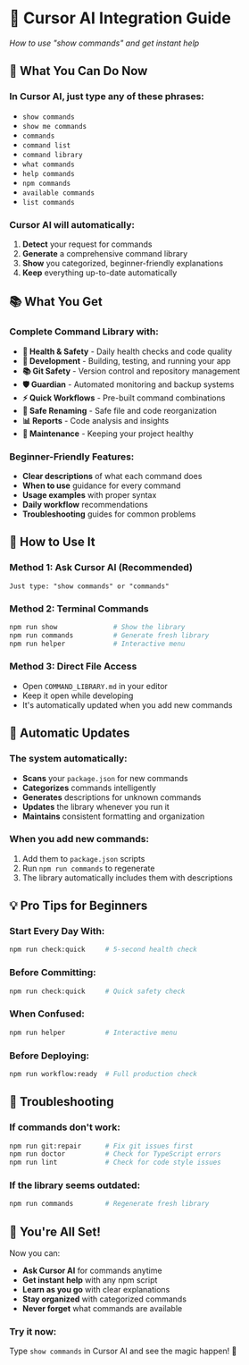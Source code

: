 # 🤖 Cursor AI Integration Guide
*How to use "show commands" and get instant help*

## 🚀 **What You Can Do Now**

### **In Cursor AI, just type any of these phrases:**
- `show commands`
- `show me commands`
- `commands`
- `command list`
- `command library`
- `what commands`
- `help commands`
- `npm commands`
- `available commands`
- `list commands`

### **Cursor AI will automatically:**
1. **Detect** your request for commands
2. **Generate** a comprehensive command library
3. **Show** you categorized, beginner-friendly explanations
4. **Keep** everything up-to-date automatically

## 📚 **What You Get**

### **Complete Command Library with:**
- **🏥 Health & Safety** - Daily health checks and code quality
- **🚀 Development** - Building, testing, and running your app
- **📚 Git Safety** - Version control and repository management
- **🛡️ Guardian** - Automated monitoring and backup systems
- **⚡ Quick Workflows** - Pre-built command combinations
- **🔄 Safe Renaming** - Safe file and code reorganization
- **📊 Reports** - Code analysis and insights
- **🔧 Maintenance** - Keeping your project healthy

### **Beginner-Friendly Features:**
- **Clear descriptions** of what each command does
- **When to use** guidance for every command
- **Usage examples** with proper syntax
- **Daily workflow** recommendations
- **Troubleshooting** guides for common problems

## 🎯 **How to Use It**

### **Method 1: Ask Cursor AI (Recommended)**
```
Just type: "show commands" or "commands"
```

### **Method 2: Terminal Commands**
```bash
npm run show              # Show the library
npm run commands          # Generate fresh library
npm run helper            # Interactive menu
```

### **Method 3: Direct File Access**
- Open `COMMAND_LIBRARY.md` in your editor
- Keep it open while developing
- It's automatically updated when you add new commands

## 🔄 **Automatic Updates**

### **The system automatically:**
- **Scans** your `package.json` for new commands
- **Categorizes** commands intelligently
- **Generates** descriptions for unknown commands
- **Updates** the library whenever you run it
- **Maintains** consistent formatting and organization

### **When you add new commands:**
1. Add them to `package.json` scripts
2. Run `npm run commands` to regenerate
3. The library automatically includes them with descriptions

## 💡 **Pro Tips for Beginners**

### **Start Every Day With:**
```bash
npm run check:quick     # 5-second health check
```

### **Before Committing:**
```bash
npm run check:quick     # Quick safety check
```

### **When Confused:**
```bash
npm run helper          # Interactive menu
```

### **Before Deploying:**
```bash
npm run workflow:ready  # Full production check
```

## 🚨 **Troubleshooting**

### **If commands don't work:**
```bash
npm run git:repair      # Fix git issues first
npm run doctor          # Check for TypeScript errors
npm run lint            # Check for code style issues
```

### **If the library seems outdated:**
```bash
npm run commands        # Regenerate fresh library
```

## 🎉 **You're All Set!**

Now you can:
- **Ask Cursor AI** for commands anytime
- **Get instant help** with any npm script
- **Learn as you go** with clear explanations
- **Stay organized** with categorized commands
- **Never forget** what commands are available

### **Try it now:**
Type `show commands` in Cursor AI and see the magic happen! 🚀
